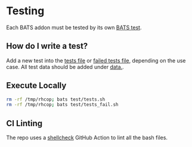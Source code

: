 # Testing
Each BATS addon must be tested by its own [BATS test](https://github.com/redhat-cop/bats-library/blob/master/test/tests.sh#L6).

## How do I write a test?
Add a new test into the [tests file](test/tests.sh) or [failed tests file](test/tests_fail.sh), depending on the use case.
All test data should be added under [data.](test/data).

## Execute Locally
```bash
rm -rf /tmp/rhcop; bats test/tests.sh
rm -rf /tmp/rhcop; bats test/tests_fail.sh
```

## CI Linting
The repo uses a [shellcheck](https://github.com/koalaman/shellcheck) GitHub Action to lint all the bash files.